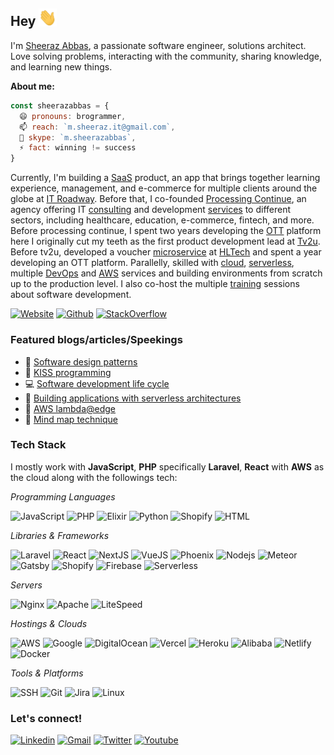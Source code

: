 ## Hey <img src="./Hi.gif" width="29px">
I'm <a href="https://sheerazabbas.github.io" target="_blank" title="Sheeraz Abbas">Sheeraz Abbas</a>, a passionate software engineer, solutions architect. Love solving problems, interacting with the community, sharing knowledge, and learning new things.</br>

**About me:**
```js
const sheerazabbas = {
  😄 pronouns: brogrammer,
  📫 reach: `m.sheeraz.it@gmail.com`,
  💬 skype: `m.sheerazabbas`,
  ⚡ fact: winning != success
}
```

Currently, I'm building a <a target="_blank" href="#">SaaS</a> product, an app that brings together learning experience, management, and e-commerce for multiple clients around the globe at <a target="_blank" href="https://itroadway.com">IT Roadway</a>.
Before that, I co-founded <a target="_blank" href="https://processingcontinue.com">Processing Continue</a>, an agency offering IT <a target="_blank" href="#">consulting</a> and development <a target="_blank" href="#" >services</a> to different sectors, including healthcare, education, e-commerce, fintech, and more.
Before processing continue, I spent two years developing the <a target="_blank" href="#" >OTT</a> platform here I originally cut my teeth as the first product development lead at <a target="_blank" href="https://www.linkedin.com/company/tv2ulahore">Tv2u</a>.
Before tv2u, developed a voucher <a target="_blank" href="#" >microservice</a> at <a target="_blank" href="https://www.hltech.io">HLTech</a> and spent a year developing an OTT platform.
Parallelly, skilled with <a target="_blank" href="#" >cloud</a>, <a target="_blank" href="#" >serverless</a>, multiple <a target="_blank" href="#" >DevOps</a> and <a target="_blank" href="#" >AWS</a> services and building environments from scratch up to the production level.
I also co-host the multiple <a target="_blank" href="#" >training</a> sessions about software development.

[![Website](https://img.shields.io/badge/-sheerazabbas.github.io-0078D4?style=flat&logo=Homepage&logoColor=white)](https://sheerazabbas.github.io/)
[![Github](https://img.shields.io/badge/-@sheerazabbas-000?style=flat&logo=Github&logoColor=white)](https://sheerazabbas.github.io/)
[![StackOverflow](https://img.shields.io/badge/sheerazabbas-%23F58025?style=flat&logo=stackoverflow&logoColor=white)](https://stackoverflow.com/users/7955629/sheerazabbas)


### Featured blogs/articles/Speekings
- 📖 [Software design patterns](https://sheerazabbas.github.io/)
- 🚀 [KISS programming](https://sheerazabbas.github.io/)
- 💻 [Software development life cycle](https://sheerazabbas.github.io/)
- 🌟 [Building applications with serverless architectures](https://sheerazabbas.github.io/)
- 👏 [AWS lambda@edge](https://sheerazabbas.github.io/)
- 🧠 [Mind map technique](https://sheerazabbas.github.io/)


### Tech Stack
I mostly work with **JavaScript**, **PHP** specifically **Laravel**, **React** with **AWS** as the cloud along with the followings tech:

_Programming Languages_

![JavaScript](https://img.shields.io/badge/JavaScript-F7DF1E?logo=javascript&logoColor=black)
![PHP](https://img.shields.io/badge/PHP-777BB4?logo=php&logoColor=white)
![Elixir](https://img.shields.io/badge/Elixir-4B275F?logo=elixir&logoColor=white)
![Python](https://img.shields.io/badge/Python-3776AB?logo=python&logoColor=white)
![Shopify](https://img.shields.io/badge/Liquid-7AB55C?logo=shopify&logoColor=white)
![HTML](https://img.shields.io/badge/HTML-E34F26?logo=html5&logoColor=white)

_Libraries & Frameworks_

![Laravel](https://img.shields.io/badge/Laravel-FF2D20?logo=laravel&logoColor=white)
![React](https://img.shields.io/badge/React-20232A?logo=react&logoColor=61DAFB)
![NextJS](https://img.shields.io/badge/Next-000000?logo=nextdotjs&logoColor=white)
![VueJS](https://img.shields.io/badge/Vue-4FC08D?logo=vuedotjs&logoColor=white)
![Phoenix](https://img.shields.io/badge/Phoenix-FD4F00?logo=phoenixframework&logoColor=white)
![Nodejs](https://img.shields.io/badge/Node-43853D?logo=node.js&logoColor=white)
![Meteor](https://img.shields.io/badge/Meteor-DE4F4F?logo=meteor&logoColor=white)
![Gatsby](https://img.shields.io/badge/Gatsby-663399?logo=gatsby&logoColor=white)
![Shopify](https://img.shields.io/badge/Liquid-7AB55C?logo=shopify&logoColor=white)
![Firebase](https://img.shields.io/badge/Firebase-DD2C00?logo=firebase&logoColor=white)
![Serverless](https://img.shields.io/badge/Serverless-FD5750?logo=serverless&logoColor=white)

_Servers_

![Nginx](https://img.shields.io/badge/nginx-009639?logo=nginx&logoColor=white)
![Apache](https://img.shields.io/badge/apache-D22128?logo=apache&logoColor=white)
![LiteSpeed](https://img.shields.io/badge/LiteSpeed-yellow?logo=litespeed&logoColor=white)

_Hostings & Clouds_

![AWS](https://img.shields.io/badge/AWS-232F3E?logo=amazonwebservices&logoColor=white)
![Google](https://img.shields.io/badge/Google-4285F4?logo=googlecloud&logoColor=white)
![DigitalOcean](https://img.shields.io/badge/DigitalOcean-0080FF?logo=digitalocean&logoColor=white)
![Vercel](https://img.shields.io/badge/Vercel-000000?logo=vercel&logoColor=white)
![Heroku](https://img.shields.io/badge/Heroku-430098?logo=heroku&logoColor=white)
![Alibaba](https://img.shields.io/badge/Alibaba-FF6A00?logo=alibabadotcom&logoColor=white)
![Netlify](https://img.shields.io/badge/Netlify-00C7B7?logo=netlify&logoColor=white)
![Docker](https://img.shields.io/badge/-Docker-2496ED?logo=docker&logoColor=white)

_Tools & Platforms_

![SSH](https://img.shields.io/badge/-SSH-000000?logo=termius&logoColor=white)
![Git](https://img.shields.io/badge/-Git-F05032?logo=git&logoColor=white)
![Jira](https://img.shields.io/badge/-Jira-0052CC?logo=jira&logoColor=white)
![Linux](https://img.shields.io/badge/-Linux-FCC624?logo=linux&logoColor=white)

### Let's connect!
[![Linkedin](https://img.shields.io/badge/-LinkedIn-blue?style=flat&logo=Linkedin&logoColor=white)](https://www.linkedin.com/in/m-sheeraz-it/)
[![Gmail](https://img.shields.io/badge/-m.sheeraz.it-c14438?style=flat&logo=Gmail&logoColor=white)](mailto:m.sheeraz.it@gmail.com)
[![Twitter](https://img.shields.io/badge/-msheerazabbas-000?style=flat&logo=X&logoColor=white)](https://x.com/msheerazabbas)
[![Youtube](https://img.shields.io/badge/-@sheeraz-c14438?style=flat&logo=Youtube&logoColor=white)](https://www.youtube.com/@sheeraz-brogrammer)
